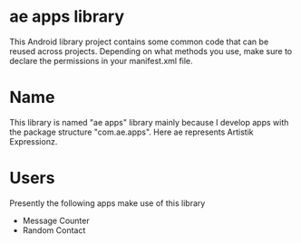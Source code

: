 ae apps library
===============

This Android library project contains some common code that can be reused across projects. Depending on what methods you use, make sure to declare the permissions in your manifest.xml file.

Name
====
This library is named "ae apps" library mainly because I develop apps with the package structure "com.ae.apps". Here ae represents Artistik Expressionz.

Users
=====
Presently the following apps make use of this library
* Message Counter
* Random Contact
